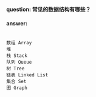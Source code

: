 #### question: 常见的数据结构有哪些？

#### answer:

```

数组 Array
堆
栈 Stack
队列 Queue
树 Tree
链表 Linked List
集合 Set
图 Graph

```